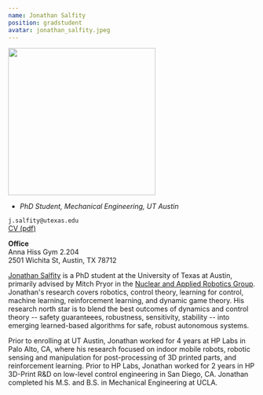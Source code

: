 ```yaml
---
name: Jonathan Salfity
position: gradstudent
avatar: jonathan_salfity.jpeg
---
```


<img width="300" src="{{site.baseurl}}/images/people/{{page.avatar}}" data-action="zoom">

- _PhD Student, Mechanical Engineering, UT Austin_<br>

<i class="fa fa-envelope-o"></i> `j.salfity@utexas.edu`<br>
<i class="fa fa-newspaper-o"></i> [CV (pdf)](/documents/jms_resumecv.pdf)

**Office**<br>
Anna Hiss Gym 2.204<br>
2501 Wichita St,
Austin, TX 78712

[Jonathan Salfity](https://www.linkedin.com/in/jsalfity/) is a PhD student at the University of Texas at Austin, primarily advised by Mitch Pryor in the [Nuclear and Applied Robotics Group](https://robotics.me.utexas.edu). Jonathan's research covers robotics, control theory, learning for control, machine learning, reinforcement learning, and dynamic game theory. His research north star is to blend the best outcomes of dynamics and control theory -- safety guaranteees, robustness, sensitivity, stability -- into emerging learned-based algorithms for safe, robust autonomous systems.

Prior to enrolling at UT Austin, Jonathan worked for 4 years at HP Labs in Palo Alto, CA, where his research focused on indoor mobile robots, robotic sensing and manipulation for post-processing of 3D printed parts, and reinforcement learning. Prior to HP Labs, Jonathan worked for 2 years in HP 3D-Print R&D on low-level control engineering in San Diego, CA. Jonathan completed his M.S. and B.S. in Mechanical Engineering at UCLA.
